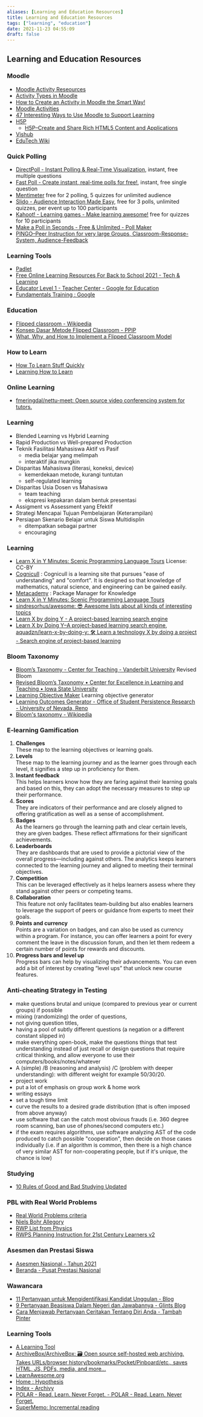 ```yaml
---
aliases: [Learning and Education Resources]
title: Learning and Education Resources
tags: ["learning", "education"]
date: 2021-11-23 04:55:09
draft: false
---
```


## Learning and Education Resources

### Moodle

- [Moodle Activity Reseources](http://moodle.lyceestendhal.it/course/view.php?id=103&lang=en)
- [Activity Types in Moodle](https://www.umass.edu/it/support/moodle/activity-types-moodle)
- [How to Create an Activity in Moodle the Smart Way!](https://edwiser.org/blog/create-activity-moodle/)
- [Moodle Activities](https://docs.moodle.org/310/en/Activities)
- [47 Interesting Ways to Use Moodle to Support Learning](https://www.flowinsports.com/files/Moodle/47_Interesting_Ways_to_Use_Moodle_to_Support_L%20(1).pdf)
- [H5P](https://moodle.weltec.ac.nz/course/view.php?id=9020)
    - [H5P–Create and Share Rich HTML5 Content and Applications](https://h5p.org/)
- [Vishub](http://vishub.org/)
- [EduTech Wiki](http://edutechwiki.unige.ch/en/Main_Page)

### Quick Polling

- [DirectPoll - Instant Polling & Real-Time Visualization](https://directpoll.com/), instant, free multiple questions
- [Fast Poll - Create instant, real-time polls for free!](https://fast-poll.com/), instant, free single question
- [Mentimeter](https://www.mentimeter.com) free for 2 polling, 5 quizzes for unlimited audience
- [Slido - Audience Interaction Made Easy](https://www.sli.do/), free for 3 polls, unlimited quizzes, per event up to 100 participants
- [Kahoot! - Learning games - Make learning awesome!](https://kahoot.com/) free for quizzes for 10 participants
- [Make a Poll in Seconds - Free & Unlimited - Poll Maker](https://www.poll-maker.com/)
- [PINGO–Peer Instruction for very large Groups, Classroom-Response-System, Audience-Feedback](http://trypingo.com/)

### Learning Tools

- [Padlet](https://padlet.com/dashboard)
- [Free Online Learning Resources For Back to School 2021 - Tech & Learning](https://www.techlearning.com/resources/free-online-learning-resources-for-schools-affected-by-coronaviruscovid-19)
- [Educator Level 1 - Teacher Center - Google for Education](https://edu.google.com/teacher-center/certifications/educator-level1/?modal_active=none)
- [Fundamentals Training : Google](https://skillshop.exceedlms.com/student/path/61209-fundamentals-training)

### Education

- [Flipped classroom - Wikipedia](https://en.wikipedia.org/wiki/Flipped_classroom)
- [Konsep Dasar Metode Flipped Classroom - PPIP](https://www.usd.ac.id/pusat/ppip/2020/05/04/konsep-dasar-metode-flipped-classroom/)
- [What, Why, and How to Implement a Flipped Classroom Model](https://omerad.msu.edu/teaching/teaching-strategies/27-teaching/162-what-why-and-how-to-implement-a-flipped-classroom-model)

### How to Learn

- [How To Learn Stuff Quickly](https://www.joshwcomeau.com/blog/how-to-learn-stuff-quickly/)
- [Learning How to Learn](https://www.coursera.org/learn/learning-how-to-learn)

### Online Learning

- [fmeringdal/nettu-meet: Open source video conferencing system for tutors.](https://github.com/fmeringdal/nettu-meet)

### Learning

- Blended Learning vs Hybrid Learning
- Rapid Production vs Well-prepared Production
- Teknik Fasilitasi Mahasiswa Aktif vs Pasif
    - media belajar yang melimpah
    - interaktif jika mungkin
- Disparitas Mahasiswa (literasi, koneksi, device)
    - kemerdekaan metode, kurangi tuntutan
    - self-regulated learning
- Disparitas Usia Dosen vs Mahasiswa
    - team teaching
    - ekspresi kepakaran dalam bentuk presentasi
- Assigment vs Assessment yang Efektif
- Strategi Mencapai Tujuan Pembelajaran (Keterampilan)
- Persiapan Skenario Belajar untuk Siswa Multidisplin
    - ditempatkan sebagai partner
    - encouraging

### Learning

- [Learn X in Y Minutes: Scenic Programming Language Tours](https://learnxinyminutes.com/) License: CC-BY
- [Cognicull](https://cognicull.com/en) : Cognicull is a learning site that pursues "ease of understanding" and "comfort". It is designed so that knowledge of mathematics, natural science, and engineering can be gained easily.
- [Metacademy](https://metacademy.org/) : Package Manager for Knowledge
- [Learn X in Y Minutes: Scenic Programming Language Tours](https://learnxinyminutes.com/)
- [sindresorhus/awesome: 😎 Awesome lists about all kinds of interesting topics](https://github.com/sindresorhus/awesome)
- [Learn X by doing Y - A project-based learning search engine](https://aquadzn.github.io/learn-x-by-doing-y/)
- [Learn X by Doing Y–A project-based learning search engine](https://aquadzn.github.io/learn-x-by-doing-y/), [aquadzn/learn-x-by-doing-y: 🛠️ Learn a technology X by doing a project - Search engine of project-based learning](https://github.com/aquadzn/learn-x-by-doing-y)

### Bloom Taxonomy

- [Bloom’s Taxonomy - Center for Teaching - Vanderbilt University](https://cft.vanderbilt.edu/guides-sub-pages/blooms-taxonomy/) Revised Bloom
- [Revised Bloom’s Taxonomy • Center for Excellence in Learning and Teaching • Iowa State University](https://www.celt.iastate.edu/teaching/effective-teaching-practices/revised-blooms-taxonomy/)
- [Learning Objective Maker](https://learning-objectives.easygenerator.com/) Learning objective generator
- [Learning Outcomes Generator - Office of Student Persistence Research - University of Nevada, Reno](https://www.unr.edu/student-persistence-research/outcomes-assessment/learning-outcomes-generator)
- [Bloom's taxonomy - Wikipedia](https://en.wikipedia.org/wiki/Bloom%27s_taxonomy)

### E-learning Gamification

1. **Challenges**  
These map to the learning objectives or learning goals.
2. **Levels**  
These map to the learning journey and as the learner goes through each level, it signifies a step up in proficiency for them.
3. **Instant feedback**  
This helps learners know how they are faring against their learning goals and based on this, they can adopt the necessary measures to step up their performance.
4. **Scores**  
They are indicators of their performance and are closely aligned to offering gratification as well as a sense of accomplishment.
5. **Badges**  
As the learners go through the learning path and clear certain levels, they are given badges. These reflect affirmations for their significant achievements.
6. **Leaderboards**  
They are dashboards that are used to provide a pictorial view of the overall progress—including against others. The analytics keeps learners connected to the learning journey and aligned to meeting their terminal objectives.
7. **Competition**  
This can be leveraged effectively as it helps learners assess where they stand against other peers or competing teams.
8. **Collaboration**  
This feature not only facilitates team-building but also enables learners to leverage the support of peers or guidance from experts to meet their goals.
9. **Points and currency**  
Points are a variation on badges, and can also be used as currency within a program. For instance, you can offer learners a point for every comment the leave in the discussion forum, and then let them redeem a certain number of points for rewards and discounts.
10. **Progress bars and level up**  
Progress bars can help by visualizing their advancements. You can even add a bit of interest by creating “level ups” that unlock new course features.

### Anti-cheating Strategy in Testing

- make questions brutal and unique (compared to previous year or current groups) if possible
- mixing (randomizing) the order of questions,
- not giving question titles,
- having a pool of subtly different questions (a negation or a different constant slipped in)
- make everything open-book, make the questions things that test understanding instead of just recall or design questions that require critical thinking, and allow everyone to use their computers/books/notes/whatever
- A (simple) /B (reasoning and analysis) /C (problem with deeper understanding): with different weight for example 50/30/20.
- project work
- put a lot of emphasis on group work & home work
- writing essays
- set a tough time limit
- curve the results to a desired grade distribution (that is often imposed from above anyway)
- use software that can the catch most obvious frauds (i.e. 360 degree room scanning, ban use of phones/second computers etc.)
- if the exam requires algorithms, use software analyzing AST of the code produced to catch possible "cooperation", then decide on those cases individually (i.e. if an algorithm is common, then there is a high chance of very similar AST for non-cooperating people, but if it's unique, the chance is low)

### Studying

- [10 Rules of Good and Bad Studying Updated](http://www.math.toronto.edu/nhoell/10rules-of-studying.pdf)

### PBL with Real World Problems

- [Real World Problems criteria](https://users.physics.unc.edu/~deardorf/phys25/rwp/criteria.html)
- [Niels Bohr Allegory](https://users.physics.unc.edu/~deardorf/phys25/rwp/bohr.html)
- [RWP List from Physics](https://users.physics.unc.edu/~deardorf/phys25/rwp/)
- [RWPS Planning Instruction for 21st Century Learners v2](https://www.washoeschools.net/cms/lib/NV01912265/Centricity/domain/170/21st%20century%20elevator%20guides/RWPS%20Planning%20Instruction%20for%2021st%20Century%20Learners%20v2%20-%204%20Real-World%20Problem%20Solving.pdf)

### Asesmen dan Prestasi Siswa  

- [Asesmen Nasional - Tahun 2021](https://anbk.kemdikbud.go.id/)
- [Beranda - Pusat Prestasi Nasional](https://pusatprestasinasional.kemdikbud.go.id/)

### Wawancara

- [11 Pertanyaan untuk Mengidentifikasi Kandidat Unggulan - Blog](https://www.linovhr.com/11-pertanyaan-untuk-mengidentifikasi-kandidat-unggulan-a-players/)
- [9 Pertanyaan Beasiswa Dalam Negeri dan Jawabannya - Glints Blog](https://glints.com/id/lowongan/pertanyaan-wawancara-beasiswa-dan-jawabannya/)
- [Cara Menjawab Pertanyaan Ceritakan Tentang Diri Anda - Tambah Pinter](https://tambahpinter.com/menjawab-pertanyaan-ceritakan-tentang-diri-anda/)

### Learning Tools

- [A Learning Tool](https://www.lurnby.com/)
- [ArchiveBox/ArchiveBox: 🗃 Open source self-hosted web archiving. Takes URLs/browser history/bookmarks/Pocket/Pinboard/etc., saves HTML, JS, PDFs, media, and more...](https://github.com/ArchiveBox/ArchiveBox)
- [LearnAwesome.org](https://learnawesome.org/)
- [Home : Hypothesis](https://web.hypothes.is/)
- [Index - Archivy](https://archivy.github.io/)
- [POLAR - Read. Learn. Never Forget. - POLAR - Read. Learn. Never Forget.](https://getpolarized.io/)
- [SuperMemo: Incremental reading](http://super-memory.com/help/read.htm)
